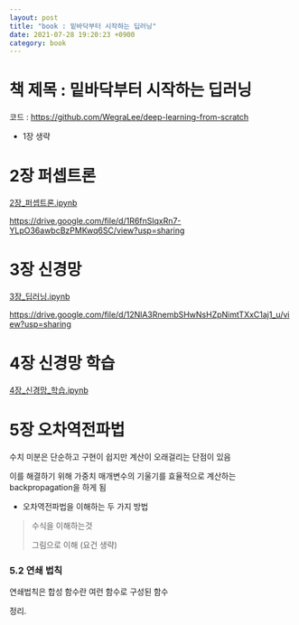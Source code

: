 ```yaml
---
layout: post
title: "book : 밑바닥부터 시작하는 딥러닝"
date: 2021-07-28 19:20:23 +0900
category: book
---
```


# 책 제목 : 밑바닥부터 시작하는 딥러닝

코드 : https://github.com/WegraLee/deep-learning-from-scratch

- 1장 생략

# 2장 퍼셉트론

 [2장_퍼셉트론.ipynb](\img\2021\밑바닥부터_시작하는_딥러닝\2장_퍼셉트론.ipynb) 

https://drive.google.com/file/d/1R6fnSlqxRn7-YLpO36awbcBzPMKwq6SC/view?usp=sharing



# 3장 신경망

 [3장_딥러닝.ipynb](\img\2021\밑바닥부터_시작하는_딥러닝\3장_딥러닝.ipynb) 

https://drive.google.com/file/d/12NlA3RnembSHwNsHZpNimtTXxC1aj1_u/view?usp=sharing



# 4장 신경망 학습

 [4장_신경망_학습.ipynb](\img\2021\밑바닥부터_시작하는_딥러닝\4장_신경망_학습.ipynb) 


# 5장 오차역전파법

수치 미분은 단순하고 구현이 쉽지만 계산이 오래걸리는 단점이 있음

이를 해결하기 위해 가중치 매개변수의 기울기를 효율적으로 계산하는 backpropagation을 하게 됨

- 오차역전파법을 이해하는 두 가지 방법

> 수식을 이해하는것
> 
> 그림으로 이해 (요건 생략)

### 5.2 연쇄 법칙

연쇄법칙은 합성 함수란 여런 함수로 구성된 함수 

정리.


